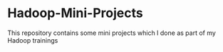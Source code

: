 # Hadoop-Mini-Projects
This repository contains some mini projects which I done as part of my Hadoop trainings
